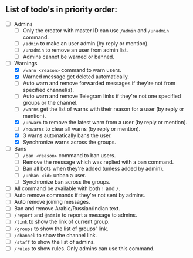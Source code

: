 ## List of todo's in priority order:

- [ ] Admins
  - [ ] Only the creator with master ID can use `/admin` and `/unadmin` command.
  - [ ] `/admin` to make an user admin (by reply or mention).
  - [ ] `/unadmin` to remove an user from admin list.
  - [ ] Admins cannot be warned or banned.
- [ ] Warnings
  - [x] `/warn <reason>` command to warn users.
  - [x] Warned message get deleted automatically.
  - [ ] Auto warn and remove forwarded messages if they're not from specified channel(s).
  - [ ] Auto warn and remove Telegram links if they're not one specified groups or the channel.
  - [ ] `/warns` get the list of warns with their reason for a user (by reply or mention).
  - [x] `/unwarn` to remove the latest warn from a user (by reply or mention).
  - [ ] `/nowarns` to clear all warns (by reply or mention).
  - [x] 3 warns automatically bans the user.
  - [x] Synchronize warns across the groups.
- [ ] Bans
  - [ ] `/ban <reason>` command to ban users.
  - [ ] Remove the message which was replied with a ban command.
  - [ ] Ban all bots when they're added (unless added by admin).
  - [ ] `/unban <id>` unban a user.
  - [ ] Synchronize ban across the groups.
- [ ] All command be available with both `!` and `/`.
- [ ] Auto remove commands if they're not sent by admins.
- [ ] Auto remove joining messages.
- [ ] Ban and remove Arabic/Russian/Indian text.
- [ ] `/report` and `@admin` to report a message to admins. 
- [ ] `/link` to show the link of current group.
- [ ] `/groups` to show the list of groups' link.
- [ ] `/channel` to show the channel link.
- [ ] `/staff` to show the list of admins.
- [ ] `/rules` to show rules. Only admins can use this command.
